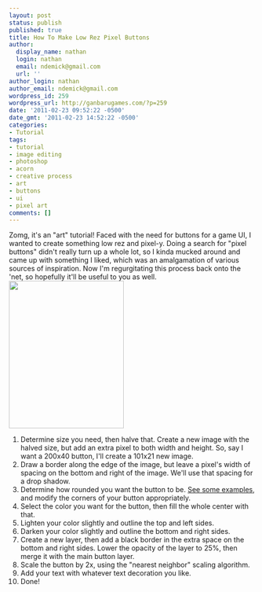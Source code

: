 ```yaml
---
layout: post
status: publish
published: true
title: How To Make Low Rez Pixel Buttons
author:
  display_name: nathan
  login: nathan
  email: ndemick@gmail.com
  url: ''
author_login: nathan
author_email: ndemick@gmail.com
wordpress_id: 259
wordpress_url: http://ganbarugames.com/?p=259
date: '2011-02-23 09:52:22 -0500'
date_gmt: '2011-02-23 14:52:22 -0500'
categories:
- Tutorial
tags:
- tutorial
- image editing
- photoshop
- acorn
- creative process
- art
- buttons
- ui
- pixel art
comments: []
---
```

<p>Zomg, it's an "art" tutorial! Faced with the need for buttons for a game UI, I wanted to create something low rez and pixel-y. Doing a search for "pixel buttons" didn't really turn up a whole lot, so I kinda mucked around and came up with something I liked, which was an amalgamation of various sources of inspiration. Now I'm regurgitating this process back onto the 'net, so hopefully it'll be useful to you as well.<br />
<a href="http://ganbarugames.com/wp-content/uploads/2011/02/button-steps.png"><img src="http://ganbarugames.com/wp-content/uploads/2011/02/button-steps-234x300.png" alt="" title="button-steps" width="234" height="300" class="alignright size-medium wp-image-262" /></a></p>
<ol>
<li>Determine size you need, then halve that. Create a new image with the halved size, but add an extra pixel to both width and height. So, say I want a 200x40 button, I'll create a 101x21 new image.</li>
<li>Draw a border along the edge of the image, but leave a pixel's width of spacing on the bottom and right of the image. We'll use that spacing for a drop shadow.</li>
<li>Determine how rounded you want the button to be. <a href="http://ganbarugames.com/wp-content/uploads/2011/02/button-border-radius.png">See some examples</a>, and modify the corners of your button appropriately.</li>
<li>Select the color you want for the button, then fill the whole center with that. </li>
<li>Lighten your color slightly and outline the top and left sides.</li>
<li>Darken your color slightly and outline the bottom and right sides.</li>
<li>Create a new layer, then add a black border in the extra space on the bottom and right sides. Lower the opacity of the layer to 25%, then merge it with the main button layer.</li>
<li>Scale the button by 2x, using the "nearest neighbor" scaling algorithm.</li>
<li>Add your text with whatever text decoration you like.</li>
<li>Done!</li>
</ol>
